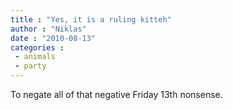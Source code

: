 ```yaml
---
title : "Yes, it is a ruling kitteh"
author : "Niklas"
date : "2010-08-13"
categories : 
 - animals
 - party
---
```


To negate all of that negative Friday 13th nonsense.
